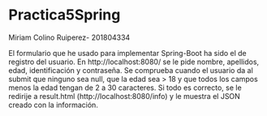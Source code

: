 # Practica5Spring
Miriam Colino Ruiperez- 201804334

El formulario que he usado para implementar Spring-Boot ha sido el de registro del usuario. En http://localhost:8080/ se le pide nombre, apellidos, edad, identificación y contraseña. Se comprueba cuando el usuario da al submit que ninguno sea null, que la edad sea > 18 y que todos los campos menos la edad tengan de 2 a 30 caracteres. Si todo es correcto, se le redirije a result.html (http://localhost:8080/info) y le muestra el JSON creado con la información. 
